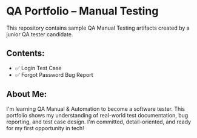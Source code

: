 # QA Portfolio – Manual Testing

This repository contains sample QA Manual Testing artifacts created by a junior QA tester candidate.

## Contents:
- ✅ Login Test Case
- ✅ Forgot Password Bug Report

## About Me:
I'm learning QA Manual & Automation to become a software tester. This portfolio shows my understanding of real-world test documentation, bug reporting, and test case design. I'm committed, detail-oriented, and ready for my first opportunity in tech!
